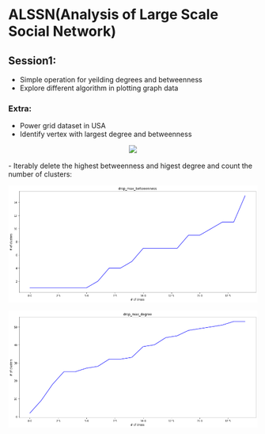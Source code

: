 # ALSSN(Analysis of Large Scale Social Network)

## Session1: 
- Simple operation for yeilding degrees and betweenness
- Explore different algorithm in plotting graph data
### Extra:
- Power grid dataset in USA
- Identify vertex with largest degree and betweenness
<p align="middle">
  <img src="https://github.com/charlesfu4/ALSSN/blob/master/Session1/graph.svg">
</p>
- Iterably delete the highest betweenness and higest degree and count the number of clusters:

![Alt text](/Session1/max_betweenness.png?raw=true)

![Alt text](/Session1/max_degree.png?raw=true)

